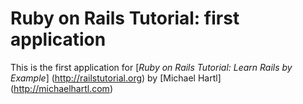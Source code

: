 # Ruby on Rails Tutorial: first application

This is the first application for [*Ruby on Rails Tutorial: Learn Rails by Example*] (http://railstutorial.org)
by [Michael Hartl] (http://michaelhartl.com)